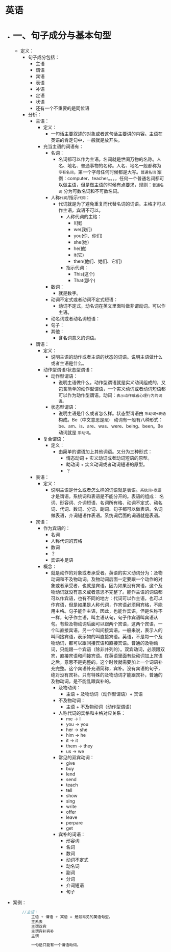 # 英语
- # 一、句子成分与基本句型
    - 定义：
        - 句子成分包括：
            - 主语
            - 谓语
            - 宾语
            - 表语
            - 补语
            - 定语
            - 状语
            - 还有一个不重要的是同位语
        - 分析：
            - 主语：
                - 定义： 
                     - 一句话主要叙述的对象或者这句话主要讲的内容。主语在英语的肯定句中，一般就是放开头。
                - 充当主语的词语有：
                    - 名词：
                        - 名词都可以作为主语。名词就是世间万物的名称。人名、地名、普通事物的名称。人名、地名一般都称为 `专有名词`，第一个字母任何时候都是大写。`普通名词` 案例：computer、teacher。。。，任何一个普通名词都可以做主语，但是做主语的时候有点要求，规则：`普通名词` 分为可数名词和不可数名词。
                    - 人称`代词`/指示`代词`：
                        - 代词就是为了避免重复而代替名词的词语。主格才可以作主语，宾语不可以。
                            - 人称代词的主格：
                                - I(我)
                                - we(我们)
                                - you(你、你们)
                                - she(她)
                                - he(他)
                                - it(它)
                                - then(他们、她们、它们)
                            - 指示代词：
                                - This(这个)
                                - That(那个)
                    - 数词：
                        - 就是数字。
                    - 动词不定式或者动词不定式短语：
                        - 动词不定式，动名词在英文里面叫做非谓动词。可以作主语。
                    - 动名词或者动名词短语：
                    - 句子：
                    - 其他：
                        - 含名词意义的词语。
            - 谓语：
                - 定义： 
                    - 说明主语的动作或者主语的状态的词语。说明主语做什么或者主语是什么。
                - 动作型谓语/状态型谓语：
                    - 动作型谓语：
                        - 说明主语做什么。动作型谓语就是实义动词组成的，又包含简单的动作型谓语，一个实义动词或者动词短语都可以作为动作型谓语。动词：`表示动作或者心理行为的词语。`
                    - 状态型谓语：
                        - 说明主语是什么或者怎么样。状态型谓语由 `系动词+表语` 构成。Be（中文意思是`是`） 动词有一般有八种形式：be、am、is、are、was、were、being、been。Be 动词就是 `系动词`。
                - 复合谓语：
                    - 定义：
                        - 由简单的谓语加上其他词语。又分为三种形式：
                            - 情态动词 + 实义动词或者动词短语的原型。
                            - 助动词 + 实义动词或者动词短语的原型。
                            - ？
            - 表语：
                - 定义：
                    - 说明主语是什么或者怎么样的词语就是表语。`系统词+表语` 才是谓语。系统词和表语是不能分开的。表语的组成：
                    名词、形容词、介词短语、名词所有格、动词不定式、动名词、代词、数词、分词、副词、句子都可以做表语。名词做表语，介词短语作表语。系统词后面的词语就是表语。
            - 宾语：
                - 作为宾语的：
                    - 名词
                    - 人称代词的宾格
                    - 数词
                    - ？
                    - 宾语补足语
                - 概念：
                    - 就是动作的对象或者承受者。英语的实义动词分为：及物动词和不及物动词。及物动词后面一定要跟一个动作的对象或者承受者，也就是宾语。因为如果没有宾语，这个及物动词就没有意义或者意思不完整了。能作主语的词语都可以作宾语，也有不同的地方：代词可以作主语，也可以作宾语，但是如果是人称代词，作宾语必须用宾格，不能用主格。句子能作主语，因此，也能作宾语，但是名称不一样，句子作主语，叫主语从句，句子作宾语叫宾语从句。有些及物动词后面可以跟两个宾语，这两个宾语，一个叫直接宾语，另一个叫间接宾语。一般来说，表示人的叫间接宾语，表示物的叫直接宾语。英语，不是每一个及物动词，都可以跟间接宾语和直接宾语。普通的及物动词，只能跟一个宾语（除非并列的）。双宾动词，必须跟双宾，直接宾语和间接宾语。在英语里面有些动词加上宾语之后，意思不是完整的。这个时候就需要加上一个词语补充完整。这个宾语补充语简称，宾补。没有宾语的句子，绝对没有宾补。只有特殊的及物动词才能跟宾补，普通的及物动词，是不能乱跟宾补的。
                        - 及物动词：
                            - 主语 + 及物动词（动作型谓语）+ 宾语
                        - 不及物动词：
                            - 主语 + 不及物动词（动作型谓语）
                        - 人称代词的宾格和主格对应关系：
                            - me -> I
                            - you -> you
                            - her -> she
                            - him -> he
                            - it -> it
                            - them -> they
                            - us -> we
                        - 常见的双宾动词：
                            - give
                            - buy
                            - lend
                            - send
                            - teach
                            - tell
                            - show
                            - sing
                            - write
                            - offer
                            - leave
                            - perpare
                            - get
                        - 宾补的词语：
                            - 形容词
                            - 名词
                            - 数词
                            - 动词不定式
                            - 动名词
                            - 副词
                            - 分词
                            - 介词短语
                            - 句子

- 案例：
    ```java
        //主语：
            主语 + 谓语 + 宾语 = 是最常见的英语句型。
            主系表
            主谓双宾
            主谓宾补宾补
            主谓

            一句话只能有一个谓语动词。
    ```
